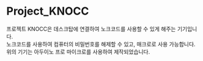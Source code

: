 # Project_KNOCC
프로젝트 KNOCC은 데스크탑에 연결하여 노크코드를 사용할 수 있게 해주는 기기입니다. <br>
노크코드를 사용하여 컴퓨터의 비밀번호를 해제할 수 있고, 매크로로 사용 가능합니다.  <br>
위의 기기는 아두이노 프로 마이크로를 사용하여 제작되었습니다. <br>
